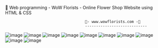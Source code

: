 🧧 Web programming - WoW Florists - Online Flower Shop Website using HTML & CSS
                                      
                                        🌸- www.wowflorists.com -🌸 
                                        ----------------------------

![image](https://github.com/TharulJayasundara/Sample_Website/assets/170612345/207cd759-729b-4bde-89f4-8e3d73fbafb7)
![image](https://github.com/TharulJayasundara/Sample_Website/assets/170612345/698e23ad-d1c9-48f5-9fd2-ff029e388dd4)
![image](https://github.com/TharulJayasundara/Sample_Website/assets/170612345/0d0453fe-41f8-4a3a-8427-264a4e343267)
![image](https://github.com/TharulJayasundara/Sample_Website/assets/170612345/fc07aafe-ad43-4683-a2fa-ea7a8a8a9257)
![image](https://github.com/TharulJayasundara/Sample_Website/assets/170612345/344a8c29-fcf5-45e7-86bd-24ff362511e6)
![image](https://github.com/TharulJayasundara/Sample_Website/assets/170612345/ae49aab1-9022-4c5f-8051-daeeb4375361)
![image](https://github.com/TharulJayasundara/Sample_Website/assets/170612345/743d5d23-fc32-42a3-bb3b-72378cf8528e)
![image](https://github.com/TharulJayasundara/Sample_Website/assets/170612345/fcc18d96-8156-4288-b50c-9912ed92a57a)
![image](https://github.com/TharulJayasundara/Sample_Website/assets/170612345/f1fc75a9-ba45-4763-acbb-cd8652279fbd)
![image](https://github.com/TharulJayasundara/Sample_Website/assets/170612345/33a0029c-e5bc-45a8-bbf2-3235c8057986)

